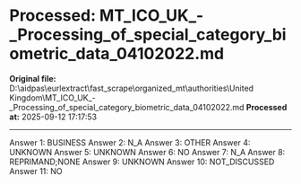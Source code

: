 # Processed: MT_ICO_UK_-_Processing_of_special_category_biometric_data_04102022.md

**Original file:** D:\aidpas\eurlextract\fast_scrape\organized_mt\authorities\United Kingdom\MT_ICO_UK_-_Processing_of_special_category_biometric_data_04102022.md
**Processed at:** 2025-09-12 17:17:53

---

Answer 1: BUSINESS
Answer 2: N_A
Answer 3: OTHER
Answer 4: UNKNOWN
Answer 5: UNKNOWN
Answer 6: NO
Answer 7: N_A
Answer 8: REPRIMAND;NONE
Answer 9: UNKNOWN
Answer 10: NOT_DISCUSSED
Answer 11: NO